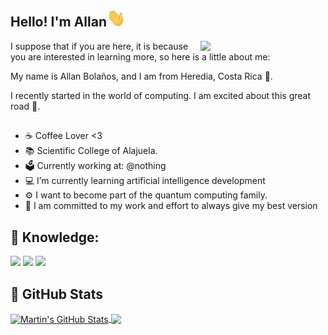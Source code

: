<h2> Hello! I'm Allan<img src="https://raw.githubusercontent.com/ABSphreak/ABSphreak/master/gifs/Hi.gif" width="30px"></h2>

<img align='right' src='https://media.giphy.com/media/v1.Y2lkPTc5MGI3NjExMWs5dDc5bnhudmN5eDVqZXI1NG1ydWVma2IwMnhwOHR0b3FzZTM3aSZlcD12MV9pbnRlcm5hbF9naWZfYnlfaWQmY3Q9cw/KbZ8kOPX3u5sISa2jK/giphy.gif' width='200"'>

I suppose that if you are here, it is because you are interested in learning more, so here is a little about me:

My name is Allan Bolaños, and I am from Heredia, Costa Rica 🦥.

I recently started in the world of computing. I am excited about this great road 🍃.

## 
* ☕️ Coffee Lover <3
* 📚 Scientific College of Alajuela.
* 🗳 Currently working at: @nothing
* 💻 I’m currently learning artificial intelligence development
* ⚙️ I want to become part of the quantum computing family.
* 🌹 I am committed to my work and effort to always give my best version

## 🍵 Knowledge:
![](https://img.shields.io/badge/Editor-VS_Code-informational?style=flat&logo=visualstudiocode&logoColor=white&color=e4c5c4)
![](https://img.shields.io/badge/Code-Python-informational?style=flat&logo=python&logoColor=white&color=e4c5c4)
![](https://img.shields.io/badge/Code-JavaScript-informational?style=flat&logo=javascript&logoColor=white&color=e4c5c4)


## 🍷 GitHub Stats

<a href="https://github.com/AllanDBB/AllanDBB">
  <img align="center" src="https://github-readme-stats.vercel.app/api?username=AllanDBB&show_icons=true&line_height=27&count_private=true&title_color=ffffff&text_color=c9cacc&icon_color=e4c5c4&bg_color=1d1f21" alt="Martin's GitHub Stats" />
</a>
<a href="https://github.com/AllanDBB/MartinHein">
  <img align="center" src="https://github-readme-stats.vercel.app/api/top-langs/?username=AllanDBB&hide=java,html,tex&title_color=ffffff&text_color=c9cacc&icon_color=e4c5c4&bg_color=1d1f21&langs_count=3" />
</a>





